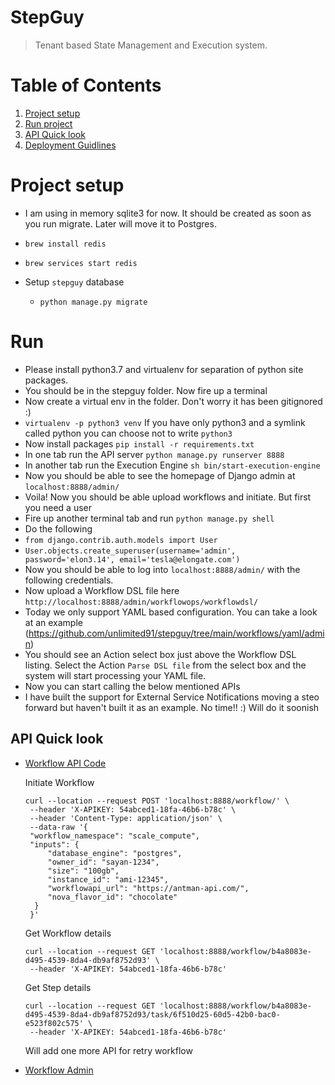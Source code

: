 # StepGuy

> Tenant based State Management and Execution system.


# Table of Contents

1. [Project setup](https://github.com/unlimited91/stepguy#project-setup)
2. [Run project](https://github.com/unlimited91/stepguy#run)
3. [API Quick look](https://github.com/unlimited91/stepguy#api-quick-look)
4. [Deployment Guidlines](https://github.com/unlimited91/stepguy#deployment-guidlines)


# Project setup

* I am using in memory sqlite3 for now. It should be created as soon as you run migrate. Later will move it to Postgres.
* `brew install redis`
* `brew services start redis`

* Setup `stepguy` database 
    * `python manage.py migrate`


# Run

*  Please install python3.7 and virtualenv for separation of python site packages.
*  You should be in the stepguy folder. Now fire up a terminal
*  Now create a virtual env in the folder. Don't worry it has been gitignored :) 
*  `virtualenv -p python3 venv` If you have only python3 and a symlink called python you can choose not to write `python3`
*  Now install packages `pip install -r requirements.txt`
*  In one tab run the API server `python manage.py runserver 8888`
*  In another tab run the Execution Engine `sh bin/start-execution-engine`
*  Now you should be able to see the homepage of Django admin at `localhost:8888/admin/`
*  Voila! Now you should be able upload workflows and initiate. But first you need a user
*  Fire up another terminal tab and run `python manage.py shell`
*  Do the following
*  `from django.contrib.auth.models import User`
*  `User.objects.create_superuser(username='admin', password='elon3.14', email='tesla@elongate.com')`
*  Now you should be able to log into `localhost:8888/admin/` with the following credentials.
*  Now upload a Workflow DSL file here `http://localhost:8888/admin/workflowops/workflowdsl/`
*  Today we only support YAML based configuration. You can take a look at an example (https://github.com/unlimited91/stepguy/tree/main/workflows/yaml/admin)
*  You should see an Action select box just above the Workflow DSL listing. Select the Action `Parse DSL file` from the select box and the system will start processing your YAML file.
*  Now you can start calling the below mentioned APIs
*  I have built the support for External Service Notifications moving a steo forward but haven't built it as an example. No time!! :) Will do it soonish
 

## API Quick look
* [Workflow API Code](workflowapi/views.py)

     Initiate Workflow
     
     ```
     curl --location --request POST 'localhost:8888/workflow/' \
      --header 'X-APIKEY: 54abced1-18fa-46b6-b78c' \
      --header 'Content-Type: application/json' \
      --data-raw '{
      "workflow_namespace": "scale_compute",
      "inputs": {
          "database_engine": "postgres",
          "owner_id": "sayan-1234",
          "size": "100gb",
          "instance_id": "ami-12345",
          "workflowapi_url": "https://antman-api.com/",
          "nova_flavor_id": "chocolate"
       }
      }'
     ```
      
     Get Workflow details
     
     ```
     curl --location --request GET 'localhost:8888/workflow/b4a8083e-d495-4539-8da4-db9af8752d93' \
      --header 'X-APIKEY: 54abced1-18fa-46b6-b78c'      
     ```
     
     Get Step details
     
     ```
     curl --location --request GET 'localhost:8888/workflow/b4a8083e-d495-4539-8da4-db9af8752d93/task/6f510d25-60d5-42b0-bac0-e523f802c575' \
      --header 'X-APIKEY: 54abced1-18fa-46b6-b78c'
     ```
     
     Will add one more API for retry workflow
     
* [Workflow Admin](workflowops/admin.py)




